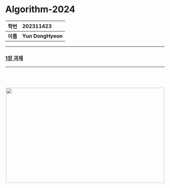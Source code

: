 # Algorithm-2024
**학번**|**202311423**
:-----:|:-----
**이름**|**Yun DongHyeon**

***
### [1장 과제]([https://github.com/Zeep02/Algorithm-2024/tree/main/1%EC%9E%A5%20%EA%B3%BC%EC%A0%9C])
***


<p align="center"><br/><br/><br/>
<img src="https://static.wikia.nocookie.net/silly-cat/images/c/c3/Chipi_Chipi_Chapa_Chapa_Cat.png/revision/latest?cb=20231228121420"  height="300" width="500">
</p>
